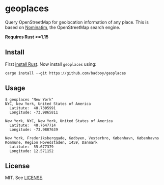 # geoplaces

Query OpenStreetMap for geolocation information of any place.
This is based on [Nominatim](http://nominatim.openstreetmap.org/), the OpenStreetMap search engine.

**Requires Rust >=1.15**

## Install

First [install Rust](https://rustup.rs/).
Now install `geoplaces` using:

```
cargo install --git https://github.com/badboy/geoplaces
```

## Usage

```
$ geoplaces "New York"
NYC, New York, United States of America
  Latitute:  40.7305991
  Longitude: -73.9865811

New York, NYC, New York, United States of America
  Latitute:  40.7647714
  Longitude: -73.9807639

New York, Frederiksberggade, Kødbyen, Vesterbro, København, Københavns Kommune, Region Hovedstaden, 1459, Danmark
  Latitute:  55.677379
  Longitude: 12.571152

```

## License

MIT. See [LICENSE](LICENSE).
